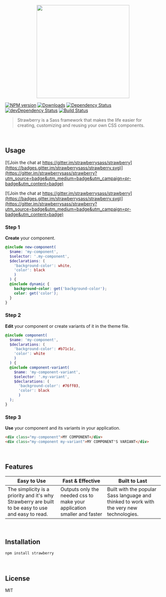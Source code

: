 <!--
  - ======
  - Header
  - ======
 -->

<!-- == Logo == -->

<p align="center">
    <img height="300" src="https://cdn.rawgit.com/strawberrysass/strawberry-branding/master/logo_1500x1872.png">
</p>

<!-- == Badges == -->

[![NPM version][npm-version-img]][npm-url] 
[![Downloads][npm-downloads-img]][npm-url]
[![Dependency Status][david-dependencies-img]][david-url]
[![devDependency Status][david-dev-dependencies-img]][david-url]
[![Build Status][travis-img]][travis-url]


<!-- == Description == -->

>Strawberry is a Sass framework that makes the life easier for creating, customizing and reusing your own CSS components.

<!--
  - ====
  - Body
  - ====
 -->

<br>

## Usage

[![Join the chat at https://gitter.im/strawberrysass/strawberry](https://badges.gitter.im/strawberrysass/strawberry.svg)](https://gitter.im/strawberrysass/strawberry?utm_source=badge&utm_medium=badge&utm_campaign=pr-badge&utm_content=badge)

[![Join the chat at https://gitter.im/strawberrysass/strawberry](https://badges.gitter.im/strawberrysass/strawberry.svg)](https://gitter.im/strawberrysass/strawberry?utm_source=badge&utm_medium=badge&utm_campaign=pr-badge&utm_content=badge)

### Step 1
**Create** your component.

````scss
@include new-component(
  $name: 'my-component', 
  $selector: '.my-component', 
  $declarations: (
    'background-color': white,
    'color': black
    )
  ) { 
  @include dynamic {
    background-color: get('background-color');
    color: get('color');
  }
}
````

### Step 2
**Edit** your component or create variants of it in the theme file.

````scss
@include component(
  $name: 'my-component',
  $declarations: (
    'background-color': #b71c1c,
    'color': white
    )
  ) {
  @include component-variant(
    $name: 'my-component-variant',
    $selector: '.my-variant',
    $declarations: (
      'background-color': #76ff03,
      'color': black
      )
  );
}
````

### Step 3
**Use** your component and its variants in your application.

````html
<div class="my-component">MY COMPONENT</div>
<div class="my-component my-variant">MY COMPONENT'S VARIANT</div>
````

<br>

## Features

Easy to Use | Fast & Effective | Built to Last
----------- | ---------------- | -------------
The simplicity is a priority and it's why Strawberry are built to be easy to use and easy to read. | Outputs only the needed css to make your application smaller and faster | Built with the popular Sass language and thinked to work with the very new technologies.

<br>

## Installation

````bash
npm install strawberry
````

<br>

## License

MIT

<!--
  - ==========
  - Ressources
  - ==========
 -->

[npm-url]: https://www.npmjs.com/package/strawberry
[npm-version-img]: http://img.shields.io/npm/v/strawberry.svg?style=flat-square
[npm-downloads-img]: http://img.shields.io/npm/dt/strawberry.svg?style=flat-square

[david-url]: https://david-dm.org/strawberrysass/strawberry
[david-dependencies-img]: https://img.shields.io/david/strawberrysass/strawberry.svg?style=flat-square
[david-dev-dependencies-img]: https://img.shields.io/david/dev/strawberrysass/strawberry.svg?style=flat-square

[travis-url]: https://travis-ci.org/strawberrysass/strawberry
[travis-img]: https://img.shields.io/travis/strawberrysass/strawberry.svg?style=flat-square
